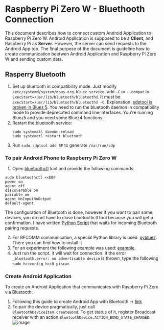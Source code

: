 # Raspberry Pi Zero W - Bluethooth Connection 

This document describes how to connect custom Android Application to Raspberry Pi Zero W. Android Application is supposed to be a **Client**, and Raspberry Pi as **Server**. However, the server can send requests to the Android App too. The final purpose of the document is guideline how to create communication beetwen Android Application and Raspberry Pi Zero W and sending custom data.

## Rasperry Bluetooth
1. Set up bluetooth in compatibility mode. Just modify `/etc/systemd/system/dbus-org.bluez.service`, add `-C` or `--compat` to `ExecStart=/usr/lib/bluetooth/bluetoothd`.
It must be `ExecStart=/usr/lib/bluetooth/bluetoothd -C`. Explanation: [sdptool is broken in Bluez 5](https://bbs.archlinux.org/viewtopic.php?id=201672).
You need to run the bluetooth daemon in compatibility mode to provide deprecated command line interfaces. 
You're running Bluez5 and you need some Bluez4 functions.
2. Restart the bluetooth service: 
    ```
    sudo systemctl daemon-reload
    sudo systemctl restart bluetooth
    ```
3. Run `sudo sdptool add SP` to generate `/var/run/sdp`

### To pair Android Phone to Raspberry Pi Zero W
1. Open [bluetoothctl](https://www.linux-magazine.com/Issues/2017/197/Command-Line-bluetoothctl) tool and provide the following commands:
```
sudo bluetoothctl <<EOF
power on
agent off
discoverable on
pairable on
agent NoInputNoOutput
default-agent 
```
The configuration of Bluetooth is done, however if you want to pair some devices, you do not have to close bluetoothctl tool because you will get a confirmation.
I have written [Python Script](https://github.com/AlieksieievYurii/vacuum-cleaner/blob/main/script/pi_scripts/pairing.py) that waits for incoming Bluetooth pairing requests.

2. For RFCOMM communication, a special Python library is used: [pybluez](https://github.com/pybluez/pybluez). There you can find how to install it
3. For an experiment the following example was used: [example](https://github.com/pybluez/pybluez/blob/master/examples/simple/rfcomm-server.py).
4. Just run the script. It will wait for connection. It the error `_bluetooth.error: no advertisable device` is thrown, type the following `sudo hciconfig hci0 piscan`


### Create Android Application
To create an Android Application that communicates with Raspberry Pi Zero via Bluetooth:
1. Following this guide to create Android App with Bluetooth -> [link](https://developer.android.com/guide/topics/connectivity/bluetooth)
2. To pair the device pragmatically, just call `BluetoothDeviceItem.createBond`. To get status of it, register Broadcast receiver with an action `BluetoothDevice.ACTION_BOND_STATE_CHANGED`.![image](https://user-images.githubusercontent.com/39415360/134776029-af0e1dc7-866d-4bc4-bdc7-96516fdda8d9.png)


